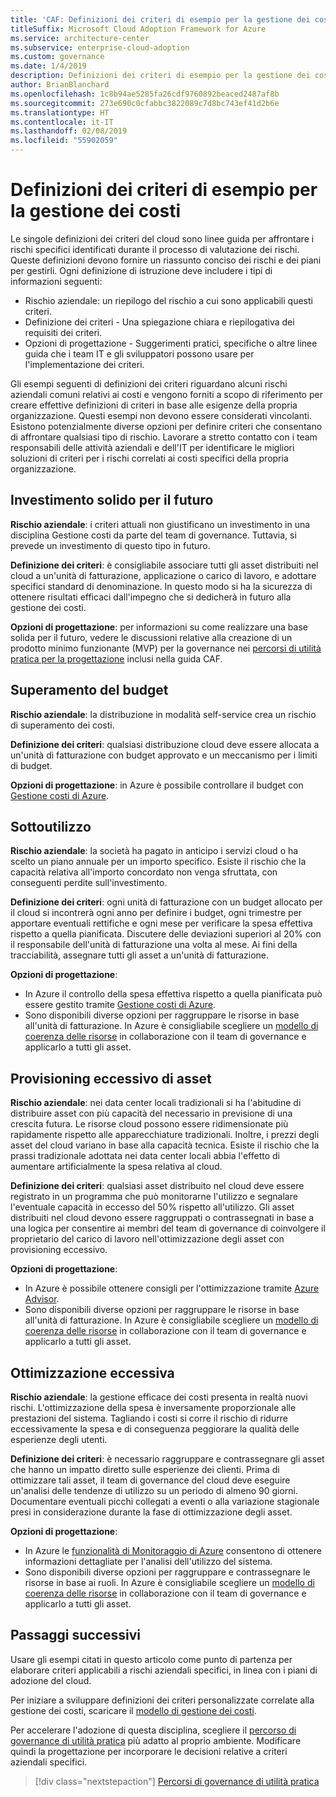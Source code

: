 ```yaml
---
title: 'CAF: Definizioni dei criteri di esempio per la gestione dei costi'
titleSuffix: Microsoft Cloud Adoption Framework for Azure
ms.service: architecture-center
ms.subservice: enterprise-cloud-adoption
ms.custom: governance
ms.date: 1/4/2019
description: Definizioni dei criteri di esempio per la gestione dei costi
author: BrianBlanchard
ms.openlocfilehash: 1c8b94ae5285fa26cdf9760892beaced2487af8b
ms.sourcegitcommit: 273e690c0cfabbc3822089c7d8bc743ef41d2b6e
ms.translationtype: HT
ms.contentlocale: it-IT
ms.lasthandoff: 02/08/2019
ms.locfileid: "55902059"
---
```

# <a name="cost-management-sample-policy-statements"></a>Definizioni dei criteri di esempio per la gestione dei costi

Le singole definizioni dei criteri del cloud sono linee guida per affrontare i rischi specifici identificati durante il processo di valutazione dei rischi. Queste definizioni devono fornire un riassunto conciso dei rischi e dei piani per gestirli. Ogni definizione di istruzione deve includere i tipi di informazioni seguenti:

- Rischio aziendale: un riepilogo del rischio a cui sono applicabili questi criteri.
- Definizione dei criteri - Una spiegazione chiara e riepilogativa dei requisiti dei criteri.
- Opzioni di progettazione - Suggerimenti pratici, specifiche o altre linee guida che i team IT e gli sviluppatori possono usare per l'implementazione dei criteri.

Gli esempi seguenti di definizioni dei criteri riguardano alcuni rischi aziendali comuni relativi ai costi e vengono forniti a scopo di riferimento per creare effettive definizioni di criteri in base alle esigenze della propria organizzazione. Questi esempi non devono essere considerati vincolanti. Esistono potenzialmente diverse opzioni per definire criteri che consentano di affrontare qualsiasi tipo di rischio. Lavorare a stretto contatto con i team responsabili delle attività aziendali e dell'IT per identificare le migliori soluzioni di criteri per i rischi correlati ai costi specifici della propria organizzazione.  

## <a name="future-proofing"></a>Investimento solido per il futuro

**Rischio aziendale**: i criteri attuali non giustificano un investimento in una disciplina Gestione costi da parte del team di governance. Tuttavia, si prevede un investimento di questo tipo in futuro.

**Definizione dei criteri**: è consigliabile associare tutti gli asset distribuiti nel cloud a un'unità di fatturazione, applicazione o carico di lavoro, e adottare specifici standard di denominazione. In questo modo si ha la sicurezza di ottenere risultati efficaci dall'impegno che si dedicherà in futuro alla gestione dei costi.

**Opzioni di progettazione**: per informazioni su come realizzare una base solida per il futuro, vedere le discussioni relative alla creazione di un prodotto minimo funzionante (MVP) per la governance nei [percorsi di utilità pratica per la progettazione](../journeys/overview.md) inclusi nella guida CAF.

## <a name="budget-overruns"></a>Superamento del budget

**Rischio aziendale**: la distribuzione in modalità self-service crea un rischio di superamento dei costi.

**Definizione dei criteri**: qualsiasi distribuzione cloud deve essere allocata a un'unità di fatturazione con budget approvato e un meccanismo per i limiti di budget.

**Opzioni di progettazione**: in Azure è possibile controllare il budget con [Gestione costi di Azure](/azure/cost-management/manage-budgets).

## <a name="underutilization"></a>Sottoutilizzo

**Rischio aziendale**: la società ha pagato in anticipo i servizi cloud o ha scelto un piano annuale per un importo specifico. Esiste il rischio che la capacità relativa all'importo concordato non venga sfruttata, con conseguenti perdite sull'investimento.

**Definizione dei criteri**: ogni unità di fatturazione con un budget allocato per il cloud si incontrerà ogni anno per definire i budget, ogni trimestre per apportare eventuali rettifiche e ogni mese per verificare la spesa effettiva rispetto a quella pianificata. Discutere delle deviazioni superiori al 20% con il responsabile dell'unità di fatturazione una volta al mese. Ai fini della tracciabilità, assegnare tutti gli asset a un'unità di fatturazione.

**Opzioni di progettazione**:

- In Azure il controllo della spesa effettiva rispetto a quella pianificata può essere gestito tramite [Gestione costi di Azure](/azure/cost-management/quick-acm-cost-analysis).
- Sono disponibili diverse opzioni per raggruppare le risorse in base all'unità di fatturazione. In Azure è consigliabile scegliere un [modello di coerenza delle risorse](../../decision-guides/resource-consistency/overview.md) in collaborazione con il team di governance e applicarlo a tutti gli asset.

## <a name="overprovisioned-assets"></a>Provisioning eccessivo di asset

**Rischio aziendale**: nei data center locali tradizionali si ha l'abitudine di distribuire asset con più capacità del necessario in previsione di una crescita futura. Le risorse cloud possono essere ridimensionate più rapidamente rispetto alle apparecchiature tradizionali. Inoltre, i prezzi degli asset del cloud variano in base alla capacità tecnica. Esiste il rischio che la prassi tradizionale adottata nei data center locali abbia l'effetto di aumentare artificialmente la spesa relativa al cloud.

**Definizione dei criteri**: qualsiasi asset distribuito nel cloud deve essere registrato in un programma che può monitorarne l'utilizzo e segnalare l'eventuale capacità in eccesso del 50% rispetto all'utilizzo. Gli asset distribuiti nel cloud devono essere raggruppati o contrassegnati in base a una logica per consentire ai membri del team di governance di coinvolgere il proprietario del carico di lavoro nell'ottimizzazione degli asset con provisioning eccessivo.

**Opzioni di progettazione**:

- In Azure è possibile ottenere consigli per l'ottimizzazione tramite [Azure Advisor](/azure/advisor/advisor-cost-recommendations).
- Sono disponibili diverse opzioni per raggruppare le risorse in base all'unità di fatturazione. In Azure è consigliabile scegliere un [modello di coerenza delle risorse](../../decision-guides/resource-consistency/overview.md) in collaborazione con il team di governance e applicarlo a tutti gli asset.

## <a name="overoptimization"></a>Ottimizzazione eccessiva

**Rischio aziendale**: la gestione efficace dei costi presenta in realtà nuovi rischi. L'ottimizzazione della spesa è inversamente proporzionale alle prestazioni del sistema. Tagliando i costi si corre il rischio di ridurre eccessivamente la spesa e di conseguenza peggiorare la qualità delle esperienze degli utenti.

**Definizione dei criteri**: è necessario raggruppare e contrassegnare gli asset che hanno un impatto diretto sulle esperienze dei clienti. Prima di ottimizzare tali asset, il team di governance del cloud deve eseguire un'analisi delle tendenze di utilizzo su un periodo di almeno 90 giorni. Documentare eventuali picchi collegati a eventi o alla variazione stagionale presi in considerazione durante la fase di ottimizzazione degli asset.

**Opzioni di progettazione**:

- In Azure le [funzionalità di Monitoraggio di Azure](/azure/azure-monitor/insights/vminsights-performance) consentono di ottenere informazioni dettagliate per l'analisi dell'utilizzo del sistema.
- Sono disponibili diverse opzioni per raggruppare e contrassegnare le risorse in base ai ruoli. In Azure è consigliabile scegliere un [modello di coerenza delle risorse](../../decision-guides/resource-consistency/overview.md) in collaborazione con il team di governance e applicarlo a tutti gli asset.

## <a name="next-steps"></a>Passaggi successivi

Usare gli esempi citati in questo articolo come punto di partenza per elaborare criteri applicabili a rischi aziendali specifici, in linea con i piani di adozione del cloud.

Per iniziare a sviluppare definizioni dei criteri personalizzate correlate alla gestione dei costi, scaricare il [modello di gestione dei costi](template.md).

Per accelerare l'adozione di questa disciplina, scegliere il [percorso di governance di utilità pratica](../journeys/overview.md) più adatto al proprio ambiente. Modificare quindi la progettazione per incorporare le decisioni relative a criteri aziendali specifici.

> [!div class="nextstepaction"]
> [Percorsi di governance di utilità pratica](../journeys/overview.md)
